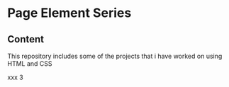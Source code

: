# Page Element Series
## Content
This repository includes some of the projects that i have worked on using HTML and CSS

xxx
3
